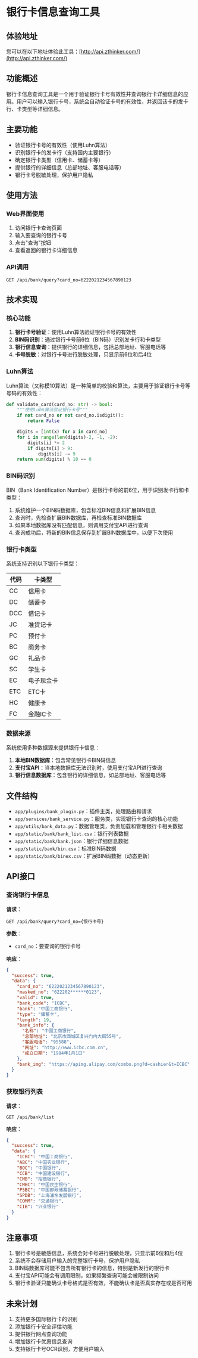 # 银行卡信息查询工具

## 体验地址

您可以在以下地址体验此工具：[http://api.zthinker.com/](http://api.zthinker.com/)

## 功能概述

银行卡信息查询工具是一个用于验证银行卡号有效性并查询银行卡详细信息的应用。用户可以输入银行卡号，系统会自动验证卡号的有效性，并返回该卡的发卡行、卡类型等详细信息。

## 主要功能

- 验证银行卡号的有效性（使用Luhn算法）
- 识别银行卡的发卡行（支持国内主要银行）
- 确定银行卡类型（信用卡、储蓄卡等）
- 提供银行的详细信息（总部地址、客服电话等）
- 银行卡号脱敏处理，保护用户隐私

## 使用方法

### Web界面使用

1. 访问银行卡查询页面
2. 输入要查询的银行卡号
3. 点击"查询"按钮
4. 查看返回的银行卡详细信息

### API调用

```
GET /api/bank/query?card_no=6222021234567890123
```

## 技术实现

### 核心功能

1. **银行卡号验证**：使用Luhn算法验证银行卡号的有效性
2. **BIN码识别**：通过银行卡号前6位（BIN码）识别发卡行和卡类型
3. **银行信息查询**：提供银行的详细信息，包括总部地址、客服电话等
4. **卡号脱敏**：对银行卡号进行脱敏处理，只显示前6位和后4位

### Luhn算法

Luhn算法（又称模10算法）是一种简单的校验和算法，主要用于验证银行卡号等号码的有效性：

```python
def validate_card(card_no: str) -> bool:
    """使用Luhn算法验证银行卡号"""
    if not card_no or not card_no.isdigit():
        return False

    digits = [int(x) for x in card_no]
    for i in range(len(digits)-2, -1, -2):
        digits[i] *= 2
        if digits[i] > 9:
            digits[i] -= 9
    return sum(digits) % 10 == 0
```

### BIN码识别

BIN（Bank Identification Number）是银行卡号的前6位，用于识别发卡行和卡类型：

1. 系统维护一个BIN码数据库，包含标准BIN信息和扩展BIN信息
2. 查询时，先检查扩展BIN数据库，再检查标准BIN数据库
3. 如果本地数据库没有匹配信息，则调用支付宝API进行查询
4. 查询成功后，将新的BIN信息保存到扩展BIN数据库中，以便下次使用

### 银行卡类型

系统支持识别以下银行卡类型：

| 代码 | 卡类型 |
|------|------|
| CC | 信用卡 |
| DC | 储蓄卡 |
| DCC | 借记卡 |
| JC | 准贷记卡 |
| PC | 预付卡 |
| BC | 商务卡 |
| GC | 礼品卡 |
| SC | 学生卡 |
| EC | 电子现金卡 |
| ETC | ETC卡 |
| HC | 健康卡 |
| FC | 金融IC卡 |

### 数据来源

系统使用多种数据源来提供银行卡信息：

1. **本地BIN数据库**：包含常见银行卡BIN码信息
2. **支付宝API**：当本地数据库无法识别时，使用支付宝API进行查询
3. **银行信息数据库**：包含银行的详细信息，如总部地址、客服电话等

## 文件结构

- `app/plugins/bank_plugin.py`：插件主类，处理路由和请求
- `app/services/bank_service.py`：服务类，实现银行卡查询的核心功能
- `app/utils/bank_data.py`：数据管理类，负责加载和管理银行卡相关数据
- `app/static/bank/bank_list.csv`：银行列表数据
- `app/static/bank/bank.json`：银行详细信息数据
- `app/static/bank/bin.csv`：标准BIN码数据
- `app/static/bank/binex.csv`：扩展BIN码数据（动态更新）

## API接口

### 查询银行卡信息

**请求**：
```
GET /api/bank/query?card_no={银行卡号}
```

**参数**：
- `card_no`：要查询的银行卡号

**响应**：
```json
{
  "success": true,
  "data": {
    "card_no": "6222021234567890123",
    "masked_no": "622202******0123",
    "valid": true,
    "bank_code": "ICBC",
    "bank": "中国工商银行",
    "type": "储蓄卡",
    "length": 19,
    "bank_info": {
      "名称": "中国工商银行",
      "总部地址": "北京市西城区复兴门内大街55号",
      "客服电话": "95588",
      "网址": "http://www.icbc.com.cn",
      "成立日期": "1984年1月1日"
    },
    "bank_img": "https://apimg.alipay.com/combo.png?d=cashier&t=ICBC"
  }
}
```

### 获取银行列表

**请求**：
```
GET /api/bank/list
```

**响应**：
```json
{
  "success": true,
  "data": {
    "ICBC": "中国工商银行",
    "ABC": "中国农业银行",
    "BOC": "中国银行",
    "CCB": "中国建设银行",
    "CMB": "招商银行",
    "CMBC": "中国民生银行",
    "PSBC": "中国邮政储蓄银行",
    "SPDB": "上海浦东发展银行",
    "COMM": "交通银行",
    "CIB": "兴业银行"
  }
}
```

## 注意事项

1. 银行卡号是敏感信息，系统会对卡号进行脱敏处理，只显示前6位和后4位
2. 系统不会存储用户输入的完整银行卡号，保护用户隐私
3. BIN码数据库可能不包含所有银行卡的信息，特别是新发行的银行卡
4. 支付宝API可能会有调用限制，如果频繁查询可能会被限制访问
5. 银行卡验证只能确认卡号格式是否有效，不能确认卡是否真实存在或是否可用

## 未来计划

1. 支持更多国际银行卡的识别
2. 添加银行卡安全评估功能
3. 提供银行网点查询功能
4. 增加银行卡优惠信息查询
5. 支持银行卡号OCR识别，方便用户输入
